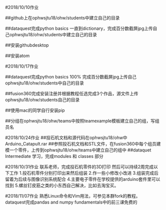 #2018/10/10作业

##github上在ophwsjtu18/ohw/students中建立自己的目录

##dataquest完成python basics 一直到dictionary，完成百分数截屏jpg上传自己ophwsjtu18/ohw/students中建立自己的目录

##安装githubdesktop

##安装atom

#2018/10/17作业

##dataquest完成python basics 100% 完成百分数截屏jpg上传自己ophwsjtu18/ohw/students中自己的目录

##fusion360完成安装注册并根据教程任选完成3个作品，源文件上传ophwsjtu18/ohw/students自己的目录

##使用mac的同学自行安装pip

##分组在ophwsjtu18/ohw/teams中按照teamexample模板建立自己的组，写组员名


#2018/10/24作业
##投石机文档和源代码在ophwsjtu18/ohw中
Arduino_Catapult.rar
##参照投石机文档和STL文件，在fusion360中每个组员建模一个零件，上传到ophwsjtu18/ohw/teams中建立自己的组中
##dataquet Intermediate 学习，完成modules 和 classes 部分

#2018/10/31作业
联系老师，完成投石机零件的3D打印
然后可以持续2周完成以下工作
1.投石机零件分别打印出来然后组装
2.作一些小修改小改进
3.组装完成后留着为后续与图像识别系统配合
4.主要电子零件在学校提供的arduino套件里可以找到
5.螺丝钉皮筋之类的小东西自己解决，比如去淘宝买。

#2018/11/07作业
熟悉Linux命令和Vim用法，可参见本群fork的教程。
dataquest完成pandas and numpy fundamentals中的前三课免费的

